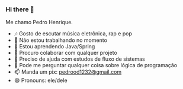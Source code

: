 ### Hi there 👋

Me chamo Pedro Henrique.

- 🎶 Gosto de escutar música eletrônica, rap e pop 
- 🔭 Não estou trabalhando no momento
- 🌱 Estou aprendendo Java/Spring
- 👯 Procuro colaborar com qualquer projeto
- 🤔 Preciso de ajuda com estudos de fluxo de sistemas
- 💬 Pode me perguntar qualquer coisa sobre lógica de programação
- 📫 Manda um pix: pedrood1232@gmail.com
- 😄 Pronouns: ele/dele

